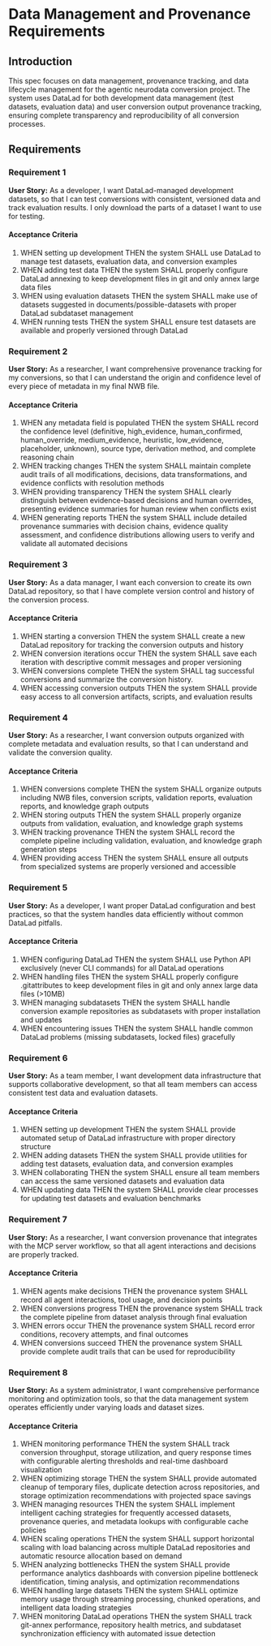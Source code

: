 # Data Management and Provenance Requirements

## Introduction

This spec focuses on data management, provenance tracking, and data lifecycle
management for the agentic neurodata conversion project. The system uses DataLad
for both development data management (test datasets, evaluation data) and user
conversion output provenance tracking, ensuring complete transparency and
reproducibility of all conversion processes.

## Requirements

### Requirement 1

**User Story:** As a developer, I want DataLad-managed development datasets, so
that I can test conversions with consistent, versioned data and track evaluation
results. I only download the parts of a dataset I want to use for testing.

#### Acceptance Criteria

1. WHEN setting up development THEN the system SHALL use DataLad to manage test
   datasets, evaluation data, and conversion examples
2. WHEN adding test data THEN the system SHALL properly configure DataLad
   annexing to keep development files in git and only annex large data files
3. WHEN using evaluation datasets THEN the system SHALL make use of datasets
   suggested in documents/possible-datasets with proper DataLad subdataset
   management
4. WHEN running tests THEN the system SHALL ensure test datasets are available
   and properly versioned through DataLad

### Requirement 2

**User Story:** As a researcher, I want comprehensive provenance tracking for my
conversions, so that I can understand the origin and confidence level of every
piece of metadata in my final NWB file.

#### Acceptance Criteria

1. WHEN any metadata field is populated THEN the system SHALL record the
   confidence level (definitive, high_evidence, human_confirmed, human_override,
   medium_evidence, heuristic, low_evidence, placeholder, unknown), source type,
   derivation method, and complete reasoning chain
2. WHEN tracking changes THEN the system SHALL maintain complete audit trails of
   all modifications, decisions, data transformations, and evidence conflicts
   with resolution methods
3. WHEN providing transparency THEN the system SHALL clearly distinguish between
   evidence-based decisions and human overrides, presenting evidence summaries
   for human review when conflicts exist
4. WHEN generating reports THEN the system SHALL include detailed provenance
   summaries with decision chains, evidence quality assessment, and confidence
   distributions allowing users to verify and validate all automated decisions

### Requirement 3

**User Story:** As a data manager, I want each conversion to create its own
DataLad repository, so that I have complete version control and history of the
conversion process.

#### Acceptance Criteria

1. WHEN starting a conversion THEN the system SHALL create a new DataLad
   repository for tracking the conversion outputs and history
2. WHEN conversion iterations occur THEN the system SHALL save each iteration
   with descriptive commit messages and proper versioning
3. WHEN conversions complete THEN the system SHALL tag successful conversions
   and summarize the conversion history.
4. WHEN accessing conversion outputs THEN the system SHALL provide easy access
   to all conversion artifacts, scripts, and evaluation results

### Requirement 4

**User Story:** As a researcher, I want conversion outputs organized with
complete metadata and evaluation results, so that I can understand and validate
the conversion quality.

#### Acceptance Criteria

1. WHEN conversions complete THEN the system SHALL organize outputs including
   NWB files, conversion scripts, validation reports, evaluation reports, and
   knowledge graph outputs
2. WHEN storing outputs THEN the system SHALL properly organize outputs from
   validation, evaluation, and knowledge graph systems
3. WHEN tracking provenance THEN the system SHALL record the complete pipeline
   including validation, evaluation, and knowledge graph generation steps
4. WHEN providing access THEN the system SHALL ensure all outputs from
   specialized systems are properly versioned and accessible

### Requirement 5

**User Story:** As a developer, I want proper DataLad configuration and best
practices, so that the system handles data efficiently without common DataLad
pitfalls.

#### Acceptance Criteria

1. WHEN configuring DataLad THEN the system SHALL use Python API exclusively
   (never CLI commands) for all DataLad operations
2. WHEN handling files THEN the system SHALL properly configure .gitattributes
   to keep development files in git and only annex large data files (>10MB)
3. WHEN managing subdatasets THEN the system SHALL handle conversion example
   repositories as subdatasets with proper installation and updates
4. WHEN encountering issues THEN the system SHALL handle common DataLad problems
   (missing subdatasets, locked files) gracefully

### Requirement 6

**User Story:** As a team member, I want development data infrastructure that
supports collaborative development, so that all team members can access
consistent test data and evaluation datasets.

#### Acceptance Criteria

1. WHEN setting up development THEN the system SHALL provide automated setup of
   DataLad infrastructure with proper directory structure
2. WHEN adding datasets THEN the system SHALL provide utilities for adding test
   datasets, evaluation data, and conversion examples
3. WHEN collaborating THEN the system SHALL ensure all team members can access
   the same versioned datasets and evaluation data
4. WHEN updating data THEN the system SHALL provide clear processes for updating
   test datasets and evaluation benchmarks

### Requirement 7

**User Story:** As a researcher, I want conversion provenance that integrates
with the MCP server workflow, so that all agent interactions and decisions are
properly tracked.

#### Acceptance Criteria

1. WHEN agents make decisions THEN the provenance system SHALL record all agent
   interactions, tool usage, and decision points
2. WHEN conversions progress THEN the provenance system SHALL track the complete
   pipeline from dataset analysis through final evaluation
3. WHEN errors occur THEN the provenance system SHALL record error conditions,
   recovery attempts, and final outcomes
4. WHEN conversions succeed THEN the provenance system SHALL provide complete
   audit trails that can be used for reproducibility

### Requirement 8

**User Story:** As a system administrator, I want comprehensive performance monitoring and optimization tools, so that the data management system operates efficiently under varying loads and dataset sizes.

#### Acceptance Criteria

1. WHEN monitoring performance THEN the system SHALL track conversion throughput, storage utilization, and query response times with configurable alerting thresholds and real-time dashboard visualization
2. WHEN optimizing storage THEN the system SHALL provide automated cleanup of temporary files, duplicate detection across repositories, and storage optimization recommendations with projected space savings
3. WHEN managing resources THEN the system SHALL implement intelligent caching strategies for frequently accessed datasets, provenance queries, and metadata lookups with configurable cache policies
4. WHEN scaling operations THEN the system SHALL support horizontal scaling with load balancing across multiple DataLad repositories and automatic resource allocation based on demand
5. WHEN analyzing bottlenecks THEN the system SHALL provide performance analytics dashboards with conversion pipeline bottleneck identification, timing analysis, and optimization recommendations
6. WHEN handling large datasets THEN the system SHALL optimize memory usage through streaming processing, chunked operations, and intelligent data loading strategies
7. WHEN monitoring DataLad operations THEN the system SHALL track git-annex performance, repository health metrics, and subdataset synchronization efficiency with automated issue detection
